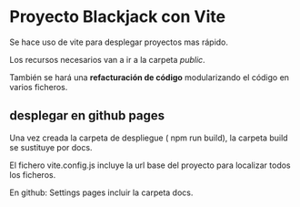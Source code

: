 # Proyecto Blackjack con Vite

Se hace uso de vite para desplegar proyectos mas rápido.

Los recursos necesarios van a ir a la carpeta *public*.

También se hará una **refacturación de código** modularizando el código en varios ficheros. 


## desplegar en github pages

Una vez creada la carpeta de despliegue ( npm run build), la carpeta build se sustituye por docs.

El fichero vite.config.js incluye la url base del proyecto para localizar todos los ficheros.

En github: Settings pages incluir la carpeta docs.